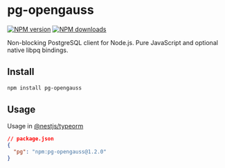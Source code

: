 # pg-opengauss

<span class="badge-npmversion"><a href="https://npmjs.org/package/pg-opengauss" title="View this project on NPM"><img src="https://img.shields.io/npm/v/pg-opengauss.svg" alt="NPM version" /></a></span>
<span class="badge-npmdownloads"><a href="https://npmjs.org/package/pg-opengauss" title="View this project on NPM"><img src="https://img.shields.io/npm/dm/pg-opengauss.svg" alt="NPM downloads" /></a></span>

Non-blocking PostgreSQL client for Node.js. Pure JavaScript and optional native libpq bindings.

## Install

```sh
npm install pg-opengauss
```

## Usage

Usage in [@nestjs/typeorm](https://docs.nestjs.com/techniques/database)

```json
// package.json
{
  "pg": "npm:pg-opengauss@1.2.0"
}
```
